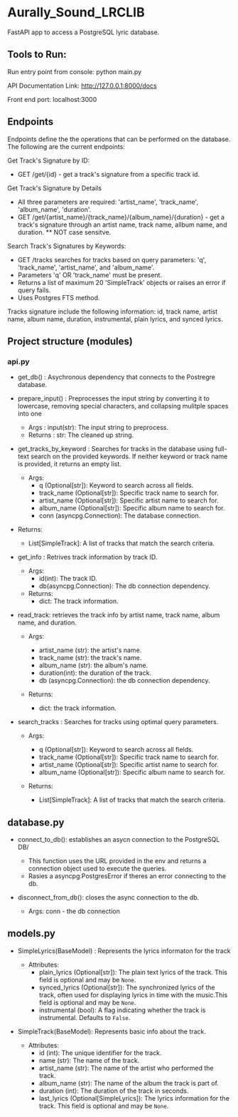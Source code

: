 # Aurally_Sound_LRCLIB
FastAPI app to access a PostgreSQL lyric database. 

## Tools to Run: 

Run entry point from console: python main.py

API Documentation Link: http://127.0.0.1:8000/docs

Front end port: localhost:3000

## Endpoints
Endpoints define the the operations that can be performed on the database. The following are the current endpoints: 

Get Track's Signature by ID: 
* GET /get/{id} - get a track's signature from a specific track id. 

Get Track's Signature by Details 
* All three parameters are required: 'artist_name', 'track_name', 'album_name', 'duration'. 
* GET /get/{artist_name}/{track_name}/{album_name}/{duration} - get a track's signature through an artist name, track name, allbum name, and duration. 
** NOT case sensitve. 

Search Track's Signatures by Keywords: 
* GET /tracks searches for tracks based on query parameters: 'q', 'track_name', 'artist_name', and 'album_name'.
* Parameters 'q' OR 'track_name' must be present.
* Returns a list of maximum 20 'SimpleTrack' objects or raises an error if query fails.
* Uses Postgres FTS method.

Tracks signature include the following information: id, track name, artist name, album name, duration, instrumental, plain lyrics, and synced lyrics. 

## Project structure (modules) 
###  api.py
* get_db() : Asychronous dependency that connects to the Postregre database. 
* prepare_input() : Preprocesses the input string by converting it to lowercase, removing special characters, and collapsing mulitple spaces into one 
  * Args : input(str): The input string to preprocess. 
  * Returns : str: The cleaned up string. 

* get_tracks_by_keyword : Searches for tracks in the database using full-text search on the provided keywords. If neither keyword or track name is provided, it returns an empty list. 
  * Args: 
    * q (Optional[str]): Keyword to search across all fields.
    * track_name (Optional[str]): Specific track name to search for.
    * artist_name (Optional[str]): Specific artist name to search for.
    * album_name (Optional[str]): Specific album name to search for.
    * conn (asyncpg.Connection): The database connection.

 * Returns: 
   * List[SimpleTrack]: A list of tracks that match the search criteria.

* get_info : Retrives track information by track ID. 
  * Args: 
    * id(int): The track ID.
    * db(asyncpg.Connection): The db connection dependency. 
  * Returns: 
    * dict: The track information. 

* read_track: retrieves the track info by artist name, track name, album name, and duration. 
  * Args: 
    * artist_name (str): the artist's name. 
    * track_name (str): the track's name. 
    * album_name (str): the album's name. 
    * duration(int): the duration of the track. 
    * db (asyncpg.Connection): the db connection dependency. 
 
  * Returns: 
    * dict: the track information. 

* search_tracks : Searches for tracks using optimal query parameters. 
  * Args: 
    * q (Optional[str]): Keyword to search across all fields.
    * track_name (Optional[str]): Specific track name to search for.
    * artist_name (Optional[str]): Specific artist name to search for.
    * album_name (Optional[str]): Specific album name to search for.

  * Returns: 
    * List[SimpleTrack]: A list of tracks that match the search criteria.

## database.py 
* connect_to_db(): establishes an asycn connection to the PostgreSQL DB/ 
  * This function uses the URL provided in the env and returns a connection object used to execute the queries. 
  * Rasies a asyncpg.PostgresError if theres an error connecting to the db.

* disconnect_from_db(): closes the async connection to the db. 
  * Args: conn - the db connection 


## models.py 
* SimpleLyrics(BaseModel) : Represents the lyrics informaton for the track 
  * Attributes: 
    * plain_lyrics (Optional[str]): The plain text lyrics of the track. This field is optional and may be `None`.
    * synced_lyrics (Optional[str]): The synchronized lyrics of the track, often used for displaying lyrics in time with the music.This field is optional and may be `None`.
    * instrumental (bool): A flag indicating whether the track is instrumental. Defaults to `False`.

* SimpleTrack(BaseModel): Represents basic info about the track.
  * Attributes:
    * id (int): The unique identifier for the track.
    * name (str): The name of the track.
    * artist_name (str): The name of the artist who performed the track.
    * album_name (str): The name of the album the track is part of.
    * duration (int): The duration of the track in seconds.
    * last_lyrics (Optional[SimpleLyrics]): The lyrics information for the track. This field is optional and may be `None`.
